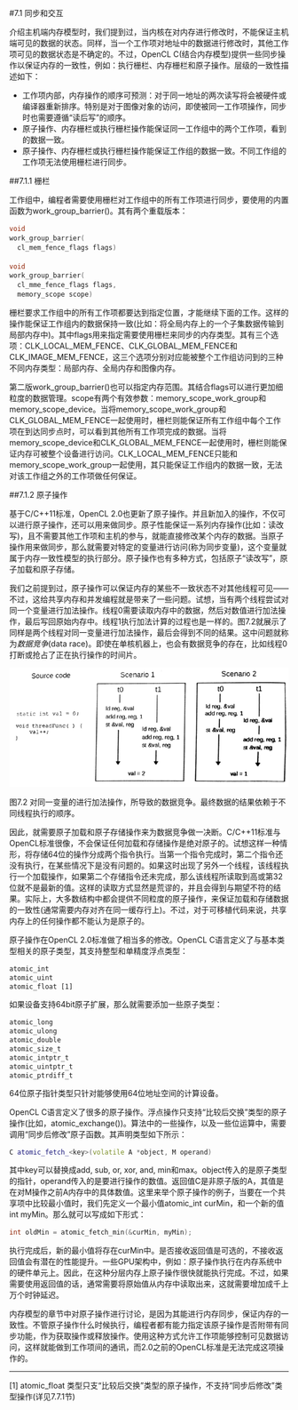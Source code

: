 #7.1 同步和交互

介绍主机端内存模型时，我们提到过，当内核在对内存进行修改时，不能保证主机端可见的数据的状态。同样，当一个工作项对地址中的数据进行修改时，其他工作项可见的数据状态是不确定的。不过，OpenCL C(结合内存模型)提供一些同步操作以保证内存的一致性，例如：执行栅栏、内存栅栏和原子操作。层级的一致性描述如下：

- 工作项内部，内存操作的顺序可预测：对于同一地址的两次读写将会被硬件或编译器重新排序。特别是对于图像对象的访问，即使被同一工作项操作，同步时也需要遵循“读后写”的顺序。
- 原子操作、内存栅栏或执行栅栏操作能保证同一工作组中的两个工作项，看到的数据一致。
- 原子操作、内存栅栏或执行栅栏操作能保证工作组的数据一致。不同工作组的工作项无法使用栅栏进行同步。

##7.1.1 栅栏

工作组中，编程者需要使用栅栏对工作组中的所有工作项进行同步，要使用的内置函数为work_group_barrier()。其有两个重载版本：

```c++
void
work_group_barrier(
  cl_mem_fence_flags flags)
  
void
work_group_barrier(
  cl_mme_fence_flags flags,
  memory_scope scope)
```

栅栏要求工作组中的所有工作项都要达到指定位置，才能继续下面的工作。这样的操作能保证工作组内的数据保持一致(比如：将全局内存上的一个子集数据传输到局部内存中)。其中flags用来指定需要使用栅栏来同步的内存类型。其有三个选项：CLK_LOCAL_MEM_FENCE、CLK_GLOBAL_MEM_FENCE和CLK_IMAGE_MEM_FENCE，这三个选项分别对应能被整个工作组访问到的三种不同内存类型：局部内存、全局内存和图像内存。

第二版work_group_barrier()也可以指定内存范围。其结合flags可以进行更加细粒度的数据管理。scope有两个有效参数：memory_scope_work_group和memory_scope_device。当将memory_scope_work_group和CLK_GLOBAL_MEM_FENCE一起使用时，栅栏则能保证所有工作组中每个工作项在到达同步点时，可以看到其他所有工作项完成的数据。当将memory_scope_device和CLK_GLOBAL_MEM_FENCE一起使用时，栅栏则能保证内存可被整个设备进行访问。CLK_LOCAL_MEM_FENCE只能和memory_scope_work_group一起使用，其只能保证工作组内的数据一致，无法对该工作组之外的工作项做任何保证。

##7.1.2 原子操作

基于C/C++11标准，OpenCL 2.0也更新了原子操作。并且新加入的操作，不仅可以进行原子操作，还可以用来做同步。原子性能保证一系列内存操作(比如：读改写)，且不需要其他工作项和主机的参与，就能直接修改某个内存的数据。当原子操作用来做同步，那么就需要对特定的变量进行访问(称为同步变量)，这个变量就属于内存一致性模型的执行部分。原子操作也有多种方式，包括原子“读改写”，原子加载和原子存储。

我们之前提到过，原子操作可以保证内存的某些不一致状态不对其他线程可见——不过，这给共享内存和并发编程就是带来了一些问题。试想，当有两个线程尝试对同一个变量进行加法操作。线程0需要读取内存中的数据，然后对数值进行加法操作，最后写回原始内存中。线程1执行加法计算的过程也是一样的。图7.2就展示了同样是两个线程对同一变量进行加法操作，最后会得到不同的结果。这中问题就称为*数据竞争*(data race)。即使在单核机器上，也会有数据竞争的存在，比如线程0打断或抢占了正在执行操作的时间片。

![](../../images/chapter7/7-2.png)

图7.2 对同一变量的进行加法操作，所导致的数据竞争。最终数据的结果依赖于不同线程执行的顺序。

因此，就需要原子加载和原子存储操作来为数据竞争做一决断。C/C++11标准与OpenCL标准很像，不会保证任何加载和存储操作是绝对原子的。试想这样一种情形，将存储64位的操作分成两个指令执行。当第一个指令完成时，第二个指令还没有执行，在某些情况下是没有问题的。如果这时出现了另外一个线程，该线程执行一个加载操作，如果第二个存储指令还未完成，那么该线程所读取到高或第32位就不是最新的值。这样的读取方式显然是荒谬的，并且会得到与期望不符的结果。实际上，大多数结构中都会提供不同粒度的原子操作，来保证加载和存储数据的一致性(通常需要内存对齐在同一缓存行上)。不过，对于可移植代码来说，共享内存上的任何操作都不能认为是原子的。

原子操作在OpenCL 2.0标准做了相当多的修改。OpenCL C语言定义了与基本类型相关的原子类型，其支持整型和单精度浮点类型：

```
atomic_int
atomic_uint
atomic_float [1]
```

如果设备支持64bit原子扩展，那么就需要添加一些原子类型：

```
atomic_long
atomic_ulong
atomic_double
atomic_size_t
atomic_intptr_t
atomic_uintptr_t
atomic_ptrdiff_t
```

64位原子指针类型只针对能够使用64位地址空间的计算设备。

OpenCL C语言定义了很多的原子操作。浮点操作只支持“比较后交换”类型的原子操作(比如，atomic_exchange())。算法中的一些操作，以及一些位运算中，需要调用“同步后修改”原子函数。其声明类型如下所示：

```c++
C atomic_fetch_<key>(volatile A *object, M operand)
```

其中key可以替换成add, sub, or, xor, and, min和max。object传入的是原子类型的指针，operand传入的是要进行操作的数值。返回值C是非原子版的A，其值是在对M操作之前A内存中的具体数值。这里来举个原子操作的例子，当要在一个共享项中比较最小值时，我们先定义一个最小值atomic_int curMin，和一个新的值int myMin。那么就可以写成如下形式：

```c++
int oldMin = atomic_fetch_min(&curMin, myMin);
```

执行完成后，新的最小值将存在curMin中。是否接收返回值是可选的，不接收返回值会有潜在的性能提升。一些GPU架构中，例如：原子操作执行在内存系统中的硬件单元上。因此，在这种分层内存上原子操作很快就能执行完成。不过，如果需要使用返回值的话，通常需要将原始值从内存中读取出来，这就需要增加成千上万个时钟延迟。

内存模型的章节中对原子操作进行讨论，是因为其能进行内存同步，保证内存的一致性。不管原子操作什么时候执行，编程者都有能力指定该原子操作是否附带有同步功能，作为获取操作或释放操作。使用这种方式允许工作项能够控制可见数据访问，这样就能做到工作项间的通讯，而2.0之前的OpenCL标准是无法完成这项操作的。

-------

[1] atomic_float 类型只支“比较后交换”类型的原子操作，不支持“同步后修改”类型操作(详见7.7.1节)